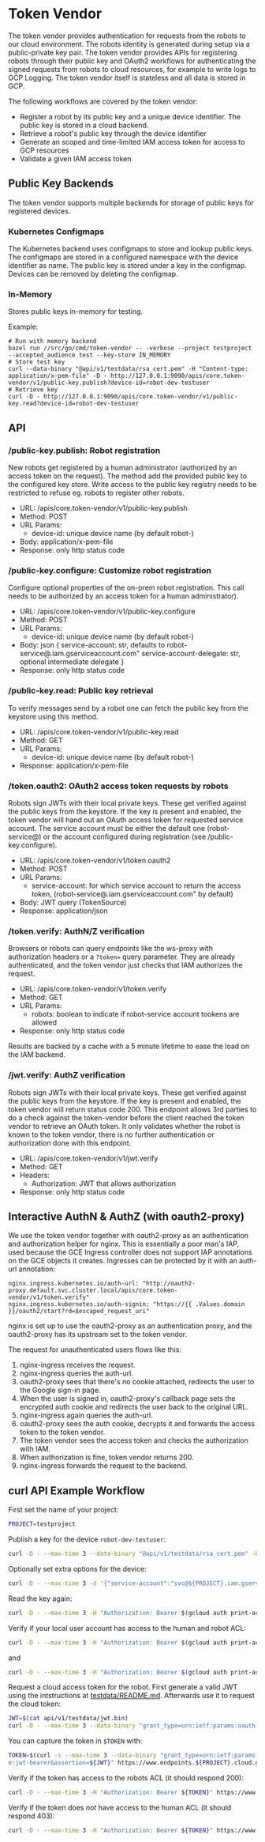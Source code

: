 # Token Vendor

The token vendor provides authentication for requests from the robots to our cloud environment.
The robots identity is generated during setup via a public-private key pair.
The token vendor provides APIs for registering robots through their public key and OAuth2 workflows for authenticating the signed requests from robots to cloud resources, for example to write logs to GCP Logging.
The token vendor itself is stateless and all data is stored in GCP.

The following workflows are covered by the token vendor:

* Register a robot by its public key and a unique device identifier. The public key is stored in a cloud backend.
* Retrieve a robot's public key through the device identifier
* Generate an scoped and time-limited IAM access token for access to GCP resources
* Validate a given IAM access token

## Public Key Backends

The token vendor supports multiple backends for storage of public keys for registered devices.

### Kubernetes Configmaps

The Kubernetes backend uses configmaps to store and lookup public keys.
The configmaps are stored in a configured namespace with the device identifier as name.
The public key is stored under a key in the configmap.
Devices can be removed by deleting the configmap.

### In-Memory

Stores public keys in-memory for testing.

Example:

```
# Run with memory backend
bazel run //src/go/cmd/token-vendor -- -verbose --project testproject --accepted_audience test --key-store IN_MEMORY
# Store test key
curl --data-binary "@api/v1/testdata/rsa_cert.pem" -H "Content-type: application/x-pem-file" -D - http://127.0.0.1:9090/apis/core.token-vendor/v1/public-key.publish?device-id=robot-dev-testuser
# Retrieve key
curl -D - http://127.0.0.1:9090/apis/core.token-vendor/v1/public-key.read?device-id=robot-dev-testuser
```

## API

### /public-key.publish: Robot registration

New robots get registered by a human administrator (authorized by an access
token on the request). The method add the provided public key to the configured
key store. Write access to the public key registry needs to be restricted to
refuse eg. robots to register other robots.

* URL: /apis/core.token-vendor/v1/public-key.publish
* Method: POST
* URL Params:
  * device-id: unique device name (by default robot-<robot-id>)
* Body: application/x-pem-file
* Response: only http status code

### /public-key.configure: Customize robot registration

Configure optional properties of the on-prem robot registration. This call needs
to be authorized by an access token for a human administrator).

* URL: /apis/core.token-vendor/v1/public-key.configure
* Method: POST
* URL Params:
  * device-id: unique device name (by default robot-<robot-id>)
* Body: json {
  service-account: str, defaults to robot-service@<gcp-project>.iam.gserviceaccount.com"
  service-account-delegate: str, optional intermediate delegate
}
* Response: only http status code

### /public-key.read: Public key retrieval

To verify messages send by a robot one can fetch the public key from the
keystore using this method.

* URL: /apis/core.token-vendor/v1/public-key.read
* Method: GET
* URL Params:
  * device-id: unique device name (by default robot-<robot-id>)
* Response: application/x-pem-file

### /token.oauth2: OAuth2 access token requests by robots

Robots sign JWTs with their local private keys. These get verified against the
public keys from the keystore. If the key is present and enabled, the token
vendor will hand out an OAuth access token for requested service account.
The service account must be either the default one (robot-service@) or the
account configured during registration (see /public-key.configure).

* URL: /apis/core.token-vendor/v1/token.oauth2
* Method: POST
* URL Params:
  * service-account: for which service account to return the access token,
    (robot-service@<gcp-project>.iam.gserviceaccount.com" by default)
* Body: JWT query (TokenSource)
* Response: application/json

### /token.verify: AuthN/Z verification

Browsers or robots can query endpoints like the ws-proxy with authorization
headers or a `?token=` query parameter. They are already authenticated, and the
token vendor just checks that IAM authorizes the request.

* URL: /apis/core.token-vendor/v1/token.verify
* Method: GET
* URL Params:
  * robots: boolean to indicate if robot-service account tookens are allowed
* Response: only http status code

Results are backed by a cache with a 5 minute lifetime to ease the load on the
IAM backend.

### /jwt.verify: AuthZ verification

Robots sign JWTs with their local private keys. These get verified against the
public keys from the keystore. If the key is present and enabled, the token
vendor will return status code 200.
This endpoint allows 3rd parties to do a check against the token-vendor before
the client reached the token vendor to retrieve an OAuth token.
It only validates whether the robot is known to the token vendor, there is no
further authentication or authorization done with this endpoint.

* URL: /apis/core.token-vendor/v1/jwt.verify
* Method: GET
* Headers:
  * Authorization: JWT that allows authorization
* Response: only http status code

## Interactive AuthN & AuthZ (with oauth2-proxy)

We use the token vendor together with oauth2-proxy as an authentication and
authorization helper for nginx. This is essentially a poor man's IAP, used
because the GCE Ingress controller does not support IAP annotations on the GCE
objects it creates. Ingresses can be protected by it with an auth-url
annotation:

```
nginx.ingress.kubernetes.io/auth-url: "http://oauth2-proxy.default.svc.cluster.local/apis/core.token-vendor/v1/token.verify"
nginx.ingress.kubernetes.io/auth-signin: "https://{{ .Values.domain }}/oauth2/start?rd=$escaped_request_uri"
```

nginx is set up to use the oauth2-proxy as an authentication proxy, and the
oauth2-proxy has its upstream set to the token vendor.

The request for unauthenticated users flows like this:

 1. nginx-ingress receives the request.
 1. nginx-ingress queries the auth-url.
 1. oauth2-proxy sees that there's no cookie attached, redirects the user to the
    Google sign-in page.
 1. When the user is signed in, oauth2-proxy's callback page sets the encrypted
    auth cookie and redirects the user back to the original URL.
 1. nginx-ingress again queries the auth-url.
 1. oauth2-proxy sees the auth cookie, decrypts it and forwards the access token
    to the token vendor.
 1. The token vendor sees the access token and checks the authorization with
    IAM.
 1. When authorization is fine, token vendor returns 200.
 1. nginx-ingress forwards the request to the backend.

## curl API Example Workflow

First set the name of your project:

```bash
PROJECT=testproject
```

Publish a key for the device `robot-dev-testuser`:

```bash
curl -D - --max-time 3 --data-binary "@api/v1/testdata/rsa_cert.pem" -H "Authorization: Bearer $(gcloud auth print-access-token)" -H "Content-type: application/x-pem-file" https://www.endpoints.${PROJECT}.cloud.goog/apis/core.token-vendor/v1/public-key.publish?device-id=robot-dev-testuser
```

Optionally set extra options for the device:

```bash
curl -D - --max-time 3 -d '{"service-account":"svc@${PROJECT}.iam.gserviceaccount.com"}' -H "Content-Type: application/json" -H "Authorization: Bearer $(gcloud auth print-access-token)" -H "Content-type: application/x-pem-file" https://www.endpoints.${PROJECT}.cloud.goog/apis/core.token-vendor/v1/public-key.configure?device-id=robot-dev-testuser
```

Read the key again:

```bash
curl -D - --max-time 3 -H "Authorization: Bearer $(gcloud auth print-access-token)" https://www.endpoints.${PROJECT}.cloud.goog/apis/core.token-vendor/v1/public-key.read?device-id=robot-dev-testuser
```

Verify if your local user account has access to the human and robot ACL:

```bash
curl -D - --max-time 3 -H "Authorization: Bearer $(gcloud auth print-access-token)" https://www.endpoints.${PROJECT}.cloud.goog/apis/core.token-vendor/v1/token.verify
```

and

```bash
curl -D - --max-time 3 -H "Authorization: Bearer $(gcloud auth print-access-token)" https://www.endpoints.${PROJECT}.cloud.goog/apis/core.token-vendor/v1/token.verify?robots=true
```

Request a cloud access token for the robot. First generate a valid JWT using the intstructions at [testdata/README.md](api/v1/testdata/README.md). Afterwards use it to request the cloud token:

```bash
JWT=$(cat api/v1/testdata/jwt.bin)
curl -D - --max-time 3 --data-binary "grant_type=urn:ietf:params:oauth:grant-type:jwt-bearer&assertion=${JWT}" https://www.endpoints.${PROJECT}.cloud.goog/apis/core.token-vendor/v1/token.oauth2
```

You can capture the token in `$TOKEN` with:

```bash
TOKEN=$(curl -s --max-time 3 --data-binary "grant_type=urn:ietf:params:oauth:grant-typ
e:jwt-bearer&assertion=${JWT}" https://www.endpoints.${PROJECT}.cloud.goog/apis/core.token-vendor/v1/token.oauth2 | jq -r .access_token)
```

Verify if the token has access to the robots ACL (it should respond 200):

```bash
curl -D - --max-time 3 -H "Authorization: Bearer ${TOKEN}" https://www.endpoints.${PROJECT}.cloud.goog/apis/core.token-vendor/v1/token.verify?robots=true
```

Verify if the token does *not* have access to the human ACL (it should respond 403):

```bash
curl -D - --max-time 3 -H "Authorization: Bearer ${TOKEN}" https://www.endpoints.${PROJECT}.cloud.goog/apis/core.token-vendor/v1/token.verify
```
